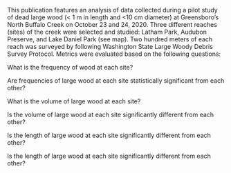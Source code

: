 This publication features an analysis of data collected during a pilot study of dead large wood (< 1 m in length and <10 cm diameter) at Greensboro’s North Buffalo Creek on October 23 and 24, 2020. Three different reaches (sites) of the creek were selected and studied: Latham Park, Audubon Preserve, and Lake Daniel Park (see map). Two hundred meters of each reach was surveyed by following Washington State Large Woody Debris Survey Protocol. Metrics were evaluated based on the following questions:

What is the frequency of wood at each site?

Are frequencies of large wood at each site statistically significant from each other?

What is the volume of large wood at each site?

Is the volume of large wood at each site significantly different from each other?

Is the length of large wood at each site significantly different from each other?

Is the length of large wood at each site significantly different from each other?
